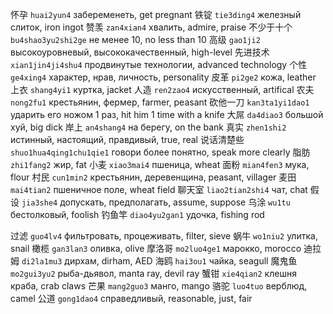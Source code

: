 怀孕 `huai2yun4` забеременеть, get pregnant
铁锭 `tie3ding4` железный слиток, iron ingot
赞羡 `zan4xian4` хвалить, admire, praise
不少于十个 `bu4shao3yu2shi2ge` не менее 10, no less than 10
高级 `gao1ji2` высокоуровневый, высококачественный, high-level
先进技术 `xian1jin4ji4shu4` продвинутые технологии, advanced technology
个性 `ge4xing4` характер, нрав, личность, personality
皮革 `pi2ge2` кожа, leather
上衣 `shang4yi1` куртка, jacket
人造 `ren2zao4` искусственный, artifical
农夫 `nong2fu1` крестьянин, фермер, farmer, peasant
砍他一刀 `kan3ta1yi1dao1` ударить его ножом 1 раз, hit him 1 time with a knife
大屌 `da4diao3` большой хуй, big dick
岸上 `an4shang4` на берегу, on the bank
真实 `zhen1shi2` истинный, настоящий, правдивый, true, real
说话清楚些 `shuo1hua4qing1chu1qie1` говори более понятно, speak more clearly
脂肪 `zhi1fang2` жир, fat
小麦 `xiao3mai4` пшеница, wheat
面粉 `mian4fen3` мука, flour
村民 `cun1min2` крестьянин, деревенщина, peasant, villager
麦田 `mai4tian2` пшеничное поле, wheat field
聊天室 `liao2tian2shi4` чат, chat
假设 `jia3she4` допускать, предполагать, assume, suppose
乌涂 `wu1tu` бестолковый, foolish
钓鱼竿 `diao4yu2gan1` удочка, fishing rod

<!--  -->

过滤 `guo4lv4` фильтровать, процеживать, filter, sieve
蜗牛 `wo1niu2` улитка, snail
橄榄 `gan3lan3` оливка, olive
摩洛哥 `mo2luo4ge1` марокко, morocco
迪拉姆 `di2la1mu3` дирхам, dirham, AED
海鸥 `hai3ou1` чайка, seagull
魔鬼鱼 `mo2gui3yu2` рыба-дьявол, manta ray, devil ray
蟹钳 `xie4qian2` клешня краба, crab claws
芒果 `mang2guo3` манго, mango
骆驼 `luo4tuo` верблюд, camel
公道 `gong1dao4` справедливый, reasonable, just, fair
